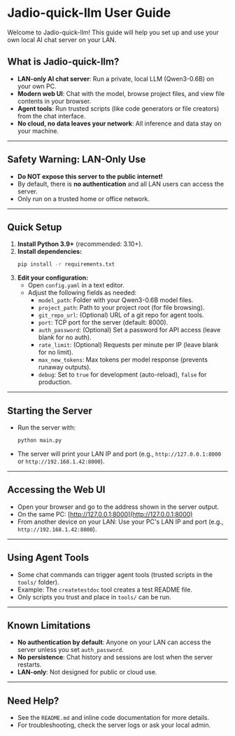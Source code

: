 # Jadio-quick-llm User Guide

Welcome to Jadio-quick-llm! This guide will help you set up and use your own local AI chat server on your LAN.

## What is Jadio-quick-llm?
- **LAN-only AI chat server**: Run a private, local LLM (Qwen3-0.6B) on your own PC.
- **Modern web UI**: Chat with the model, browse project files, and view file contents in your browser.
- **Agent tools**: Run trusted scripts (like code generators or file creators) from the chat interface.
- **No cloud, no data leaves your network**: All inference and data stay on your machine.

---

## Safety Warning: LAN-Only Use
- **Do NOT expose this server to the public internet!**
- By default, there is **no authentication** and all LAN users can access the server.
- Only run on a trusted home or office network.

---

## Quick Setup
1. **Install Python 3.9+** (recommended: 3.10+).
2. **Install dependencies:**
   ```sh
   pip install -r requirements.txt
   ```
3. **Edit your configuration:**
   - Open `config.yaml` in a text editor.
   - Adjust the following fields as needed:
     - `model_path`: Folder with your Qwen3-0.6B model files.
     - `project_path`: Path to your project root (for file browsing).
     - `git_repo_url`: (Optional) URL of a git repo for agent tools.
     - `port`: TCP port for the server (default: 8000).
     - `auth_password`: (Optional) Set a password for API access (leave blank for no auth).
     - `rate_limit`: (Optional) Requests per minute per IP (leave blank for no limit).
     - `max_new_tokens`: Max tokens per model response (prevents runaway outputs).
     - `debug`: Set to `true` for development (auto-reload), `false` for production.

---

## Starting the Server
- Run the server with:
  ```sh
  python main.py
  ```
- The server will print your LAN IP and port (e.g., `http://127.0.0.1:8000` or `http://192.168.1.42:8000`).

---

## Accessing the Web UI
- Open your browser and go to the address shown in the server output.
- On the same PC: [http://127.0.0.1:8000](http://127.0.0.1:8000)
- From another device on your LAN: Use your PC's LAN IP and port (e.g., `http://192.168.1.42:8000`).

---

## Using Agent Tools
- Some chat commands can trigger agent tools (trusted scripts in the `tools/` folder).
- Example: The `createtestdoc` tool creates a test README file.
- Only scripts you trust and place in `tools/` can be run.

---

## Known Limitations
- **No authentication by default**: Anyone on your LAN can access the server unless you set `auth_password`.
- **No persistence**: Chat history and sessions are lost when the server restarts.
- **LAN-only**: Not designed for public or cloud use.

---

## Need Help?
- See the `README.md` and inline code documentation for more details.
- For troubleshooting, check the server logs or ask your local admin.
